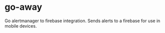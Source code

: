 # go-away
Go alertmanager to firebase integration. Sends alerts to a firebase for use in mobile devices.
